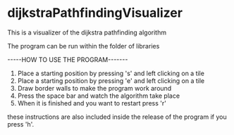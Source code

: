 # dijkstraPathfindingVisualizer

This is a visualizer of the dijkstra pathfinding algorithm

The program can be run within the folder of libraries

-----HOW TO USE THE PROGRAM-------
1. Place a starting position by pressing 's' and left clicking on a tile 
2. Place a starting position by pressing 'e' and left clicking on a tile 
3. Draw border walls to make the program work around
4. Press the space bar and watch the algorithm take place
5. When it is finished and you want to restart press 'r'


these instructions are also included inside the release of the program if you press 'h'.
